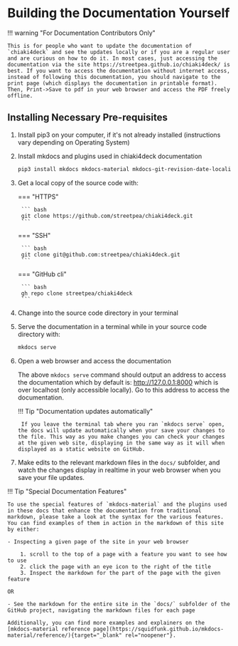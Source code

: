 # Building the Documentation Yourself

!!! warning "For Documentation Contributors Only"

    This is for people who want to update the documentation of `chiaki4deck` and see the updates locally or if you are a regular user and are curious on how to do it. In most cases, just accessing the documentation via the site https://streetpea.github.io/chiaki4deck/ is best. If you want to access the documentation without internet access, instead of following this documentation, you should navigate to the print page (which displays the documentation in printable format). Then, Print->Save to pdf in your web browser and access the PDF freely offline.

## Installing Necessary Pre-requisites

1. Install pip3 on your computer, if it's not already installed (instructions vary depending on Operating System)
2. Install mkdocs and plugins used in chiaki4deck documentation

    ``` bash
    pip3 install mkdocs mkdocs-material mkdocs-git-revision-date-localized-plugin mkdocs-print-site-plugin
    ```

3. Get a local copy of the source code with:

    === "HTTPS"

        ``` bash
        git clone https://github.com/streetpea/chiaki4deck.git
        ```

    === "SSH"

        ``` bash
        git clone git@github.com:streetpea/chiaki4deck.git 
        ```

    === "GitHub cli"

        ``` bash
        gh repo clone streetpea/chiaki4deck
        ```

4. Change into the source code directory in your terminal

5. Serve the documentation in a terminal while in your source code directory with:

    ``` bash
    mkdocs serve
    ``` 

6. Open a web browser and access the documentation

    The above `mkdocs serve` command should output an address to access the documentation which by default is: http://127.0.0.1:8000 which is over localhost (only accessible locally). Go to this address to access the documentation.

    !!! Tip "Documentation updates automatically"

        If you leave the terminal tab where you ran `mkdocs serve` open, the docs will update automatically when your save your changes to the file. This way as you make changes you can check your changes at the given web site, displaying in the same way as it will when displayed as a static website on GitHub.

7. Make edits to the relevant markdown files in the `docs/` subfolder, and watch the changes display in realtime in your web browser when you save your file updates.

!!! Tip "Special Documentation Features"

    To use the special features of `mkdocs-material` and the plugins used in these docs that enhance the documentation from traditional markdown, please take a look at the syntax for the various features. You can find examples of them in action in the markdown of this site by either:
    
    - Inspecting a given page of the site in your web browser

        1. scroll to the top of a page with a feature you want to see how to use
        2. click the page with an eye icon to the right of the title
        3. Inspect the markdown for the part of the page with the given feature

    OR

    - See the markdown for the entire site in the `docs/` subfolder of the GitHub project, navigating the markdown files for each page
        
    Additionally, you can find more examples and explainers on the [mkdocs-material reference page](https://squidfunk.github.io/mkdocs-material/reference/){target="_blank" rel="noopener"}.

